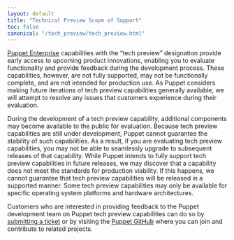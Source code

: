 ```yaml
---
layout: default
title: "Technical Preview Scope of Support"
toc: false
canonical: "/tech_preview/tech_preview.html"
---
```


[Puppet Enterprise](/pe/) capabilities with the “tech preview” designation provide early access to upcoming product innovations, enabling you to evaluate functionality and provide feedback during the development process. These capabilities, however, are not fully supported, may not be functionally complete, and are not intended for production use. As Puppet considers making future iterations of tech preview capabilities generally available, we will attempt to resolve any issues that customers experience during their evaluation.

During the development of a tech preview capability, additional components may become available to the public for evaluation. Because tech preview capabilities are still under development, Puppet cannot guarantee the stability of such capabilities. As a result, if you are evaluating tech preview capabilities, you may not be able to seamlessly upgrade to subsequent releases of that capability. While Puppet intends to fully support tech preview capabilities in future releases, we may discover that a capability does not meet the standards for production viability. If this happens, we cannot guarantee that tech preview capabilities will be released in a supported manner. Some tech preview capabilities may only be available for specific operating system platforms and hardware architectures.

Customers who are interested in providing feedback to the Puppet development team on Puppet tech preview capabilities can do so by [submitting a ticket](https://tickets.puppetlabs.com/secure/Dashboard.jspa) or by visiting the [Puppet GitHub](https://github.com/puppetlabs) where you can join and contribute to related projects.
